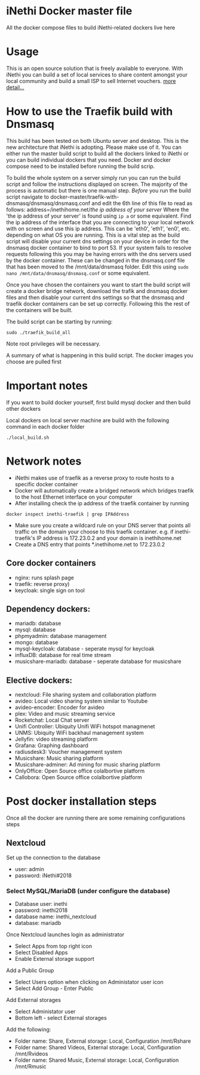 # iNethi Docker master file

All the docker compose files to build iNethi-related dockers live here

# Usage
This is an open source solution that is freely available to everyone. With iNethi you can build a set of local services to share content amongst your local community and build a small ISP to sell Internet vouchers. [more detail...](https://inethi.net)

# How to use the Traefik build with Dnsmasq

This build has been tested on both Ubuntu server and desktop. This is the new architecture that iNethi is adopting. Please make use of it. You can either run the master build script to build all the dockers linked to iNethi or you can build individual dockers that you need. Docker and docker compose need to be installed before running the build scrip.

To build the whole system on a server simply run you can run the build script and follow the instructions displayed on screen. The majority of the process is automatic but there is one manual step. *Before* you run the build script navigate to docker-master/traefik-with-dnsmasq/dnsmasq/dnsmasq.conf and edit the 6th line of this file to read as follows:
  address=/inethihome.net/*the ip address of your server*
Where the 'the ip address of your server' is found using ``` ip a ``` or some equivalent. Find the ip address of the interface that you are connecting to your local network with on screen and use this ip address. This can be 'eth0', 'eth1', 'en0', etc. depending on what OS you are running. This is a vital step as the build script will disable your current dns settings on your device in order for the dnsmasq docker container to bind to port 53. If your system fails to resolve requests following this you may be having errors with the dns servers used by the docker container. These can be changed in the dnsmasq.conf file that has been moved to the /mnt/data/dnsmasq folder. Edit this using ``` sudo nano /mnt/data/dnsmasq/dnsmasq.conf ``` or some equivalent.

Once you have chosen the containers you want to start the build script will create a docker bridge network, download the trafik and dnsmasq docker files and then disable your current dns settings so that the dnsmasq and traefik docker containers can be set up correctly. Following this the rest of the containers will be built.

The build script can be starting by running:
```
sudo ./traefik_build_all
```
Note root privileges will be necessary.

A summary of what is happening in this build script. The docker images you choose are pulled first
# Important notes

If you want to build docker yourself, first build mysql docker and then build other dockers

Local dockers on local server machine are build with the following command in each docker folder

```
./local_build.sh
```

# Network notes

- iNethi makes use of traefik as a reverse proxy to route hosts to a specific docker container
- Docker will automatically create a bridged network which bridges traefik to the host Ethernet interface on your computer
- After installing check the ip address of the traefik container by running
```
docker inspect inethi-traefik | grep IPAddress
```
- Make sure you create a wildcard rule on your DNS server that points all traffic on the domain your choose to this traefik container. e.g. if inethi-traefik's IP address is 172.23.0.2 and your domain is inethihome.net
- Create a DNS entry that points *.inethihome.net to 172.23.0.2

## Core docker containers
- nginx: runs splash page
- traefik: reverse proxy)
- keycloak: single sign on tool

## Dependency dockers:
- mariadb: database
- mysql: database
- phpmyadmin: database management
- mongo: database
- mysql-keycloak: database - seperate mysql for keycloak
- influxDB: database for real time stream
- musicshare-mariadb: database - seperate database for musicshare


## Elective dockers:
- nextcloud: File sharing system and collaboration platform
- avideo: Local video sharing system similar to Youtube
- avideo-encoder: Encoder for avideo
- plex: Video and music streaming service
- Rocketchat: Local Chat server
- Unifi Controller: Ubiquity Unifi WiFi hotspot managmenet
- UNMS: Ubiquity WiFi backhaul management system
- Jellyfin: video streaming platform
- Grafana: Graphing dashboard
- radiusdesk3: Voucher management system
- Musicshare: Music sharing platform
- Musicshare-adminer: Ad mining for music sharing platform
- OnlyOffice: Open Source office colalbortive platform
- Callobora: Open Source office colalbortive platform

# Post docker installation steps

Once all the docker are running there are some remaining configurations steps

## Nextcloud

Set up the connection to the database

- user: admin
- password: iNethi#2018

### Select MySQL/MariaDB (under configure the database)
- Database user: inethi
- password: inethi2018
- database name: inethi_nextcloud
- database: mariadb

Once Nextcloud launches login as administrator

- Select Apps from top right icon
- Select Disabled Apps
- Enable External storage support

Add a Public Group

- Select Users option when clicking on Administator user icon
- Select Add Group - Enter Public

Add External storages

- Select Administator user
- Bottom left - select External storages

Add the following:
- Folder name: Share, External storage: Local, Configuration /mnt/Rshare
- Folder name: Shared Videos, External storage: Local, Configuration /mnt/Rvideos
- Folder name: Shared Music, External storage: Local, Configuration /mnt/Rmusic
